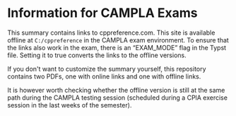 # Information for CAMPLA Exams
This summary contains links to cppreference.com. This site is available offline at `C:/cppreference` in the CAMPLA exam environment. To ensure that the links also work in the exam, there is an “EXAM_MODE” flag in the Typst file. Setting it to true converts the links to the offline versions.

If you don't want to customize the summary yourself, this repository contains two PDFs, one with online links and one with offline links.

It is however worth checking whether the offline version is still at the same path during the CAMPLA testing session (scheduled during a CPlA exercise session in the last weeks of the semester).
